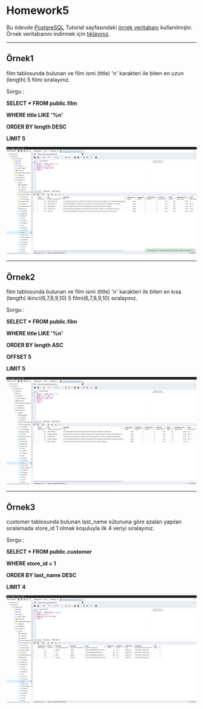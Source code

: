 # Homework5

Bu ödevde [PostgreSQL](https://www.postgresqltutorial.com/) Tutorial sayfasındaki [örnek veritabanı](https://www.postgresqltutorial.com/postgresql-getting-started/postgresql-sample-database/) kullanılmıştır.
Örnek veritabanını indirmek için [tıklayınız](https://www.postgresqltutorial.com/wp-content/uploads/2019/05/dvdrental.zip).

------

## Örnek1

film tablosunda bulunan ve film ismi (title) 'n' karakteri ile biten en uzun (length) 5 filmi sıralayınız.

Sorgu : 

**SELECT * FROM public.film**

**WHERE title LIKE '%n'**

**ORDER BY length DESC**

**LIMIT 5**

![Github](assets/answer1.png)

-----

## Örnek2

film tablosunda bulunan ve film ismi (title) 'n' karakteri ile biten en kısa (length) ikinci(6,7,8,9,10) 5 filmi(6,7,8,9,10) sıralayınız.

Sorgu : 

**SELECT * FROM public.film**

**WHERE title LIKE '%n'**

**ORDER BY length ASC**

**OFFSET 5**

**LIMIT 5**

![Github](assets/answer2.png)

-----

## Örnek3

customer tablosunda bulunan last_name sütununa göre azalan yapılan sıralamada store_id 1 olmak koşuluyla ilk 4 veriyi sıralayınız.

Sorgu : 

**SELECT * FROM public.customer**

**WHERE store_id = 1**

**ORDER BY last_name DESC**

**LIMIT 4**

![Github](assets/answer3.png)